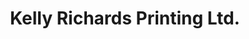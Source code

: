---
title: "Kelly Richards Printing Ltd."
url: /limerick/kelly-richards-printing-ltd/
shop: copyshop
---